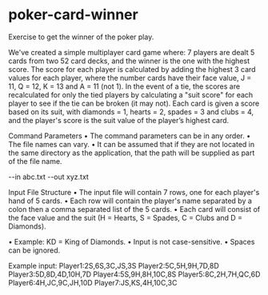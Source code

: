 # poker-card-winner
Exercise to get the winner of the poker play.

We've created a simple multiplayer card game where:
7 players are dealt 5 cards from two 52 card decks, and the winner is the one with the highest score.
The score for each player is calculated by adding the highest 3 card values for each player, where the
number cards have their face value, J = 11, Q = 12, K = 13 and A = 11 (not 1).
In the event of a tie, the scores are recalculated for only the tied players by calculating a "suit score" for
each player to see if the tie can be broken (it may not).
Each card is given a score based on its suit, with diamonds = 1, hearts = 2, spades = 3 and clubs
= 4, and the player's score is the suit value of the player’s highest card.

Command Parameters
• The command parameters can be in any order.
• The file names can vary.
• It can be assumed that if they are not located in the same directory as the application, that the path will
be supplied as part of the file name.

--in abc.txt --out xyz.txt

Input File Structure
• The input file will contain 7 rows, one for each player's hand of 5 cards.
• Each row will contain the player's name separated by a colon then a comma separated list of the 5 cards.
• Each card will consist of the face value and the suit (H = Hearts, S = Spades, C = Clubs and D = Diamonds).

• Example: KD = King of Diamonds.
• Input is not case-sensitive.
• Spaces can be ignored.

Example input:
Player1:2S,6S,3C,JS,3S
Player2:5C,5H,9H,7D,8D
Player3:5D,8D,4D,10H,7D
Player4:5S,9H,8H,10C,8S
Player5:8C,2H,7H,QC,6D
Player6:4H,JC,9C,JH,10D
Player7:JS,KS,4H,10C,3C
